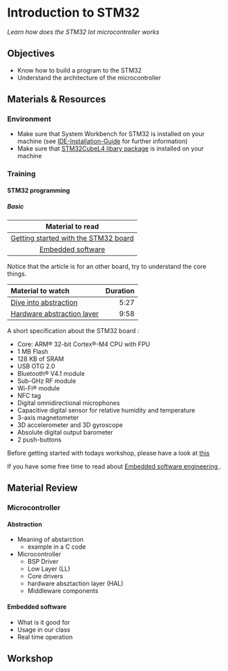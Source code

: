 # Introduction to STM32
*Learn how does the STM32 Iot microcontroller works*

## Objectives
- Know how to build a program to the STM32
- Understand the architecture of the microcontroller

## Materials & Resources
### Environment
  - Make sure that System Workbench for STM32 is installed on your machine (see [IDE-Installation-Guide](https://github.com/greenfox-academy/totoro-syllabus/blob/master/IDE-Installation-Guide.md) for further information)
  - Make sure that [STM32CubeL4 libary package](http://www.st.com/en/embedded-software/stm32cubel4.html) is installed on your machine

### Training
#### STM32 programming
##### Basic

| Material to read |
|:--------:|
| [Getting started with the STM32 board](http://www.st.com/content/ccc/resource/technical/document/user_manual/47/af/1e/94/ef/a2/49/e6/DM00180213.pdf/files/DM00180213.pdf/jcr:content/translations/en.DM00180213.pdf)|
| [Embedded software](http://internetofthingsagenda.techtarget.com/definition/embedded-software)|
Notice that the article is for an other board, try to understand the core things.

| Material to watch | Duration |
|:---------|-----:|
| [Dive into abstraction](https://www.youtube.com/watch?v=X8QSymRlEEY)| 5:27 |
| [Hardware abstraction layer](https://www.youtube.com/watch?v=Va8c9g3NclA)| 9:58 |


A short specification about the STM32 board :
- Core: ARM® 32-bit Cortex®-M4 CPU with FPU
- 1 MB Flash
- 128 KB of SRAM
- USB OTG 2.0
- Bluetooth® V4.1 module
- Sub-GHz RF module
- Wi-Fi® module
- NFC tag
- Digital omnidirectional microphones
- Capacitive digital sensor for relative humidity and temperature
- 3-axis magnetometer
- 3D accelerometer and 3D gyroscope
- Absolute digital output barometer
- 2 push-buttons

Before getting started with todays workshop, please have a look at  [this](https://github.com/greenfox-academy/teaching-materials/tree/hw-introduction-to-STM32_/workshop/hardware/Introduction-to-STM32/debugging)

If you have some free time to read about [Embedded software engineering ](https://www.linkedin.com/pulse/5-differences-between-embedded-maharajan) .


## Material Review
### Microcontroller
#### Abstraction
- Meaning of abstarction
    - example in a C code
- Microcontroller
    - BSP Driver
    - Low Layer (LL)
    - Core drivers
    - hardware absztaction layer (HAL)
    - Middleware components

#### Embedded software
- What is it good for
- Usage in our class
- Real time operation

## Workshop
